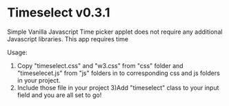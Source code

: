 # Timeselect v0.3.1
Simple Vanilla Javascript Time picker applet does not require any additional Javascript libraries.
This app requires time

Usage:
1) Copy "timeselect.css" and "w3.css" from "css" folder and "timeselecet.js" from "js" folders in to corresponding css and js folders in your project.
2) Include those file in your project
3)Add "timeselect" class to your input field and you are all set to go!
